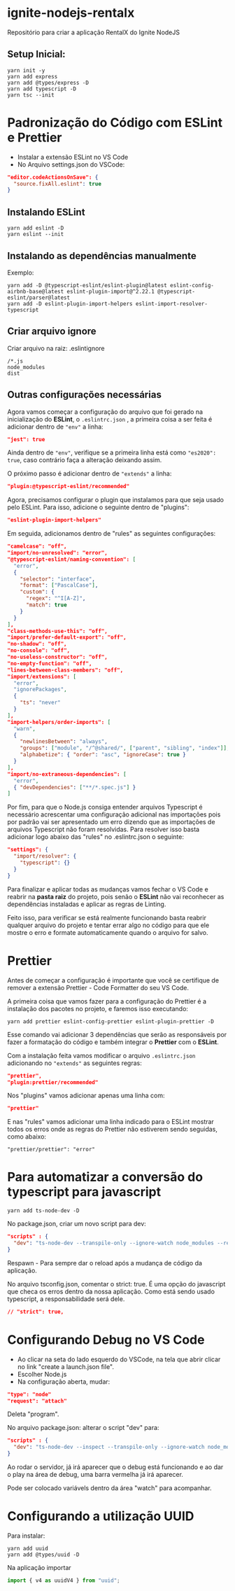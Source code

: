 # ignite-nodejs-rentalx
Repositório para criar a aplicação RentalX do Ignite NodeJS

## Setup Inicial:
```shell
yarn init -y
yarn add express
yarn add @types/express -D
yarn add typescript -D
yarn tsc --init
```

# Padronização do Código com ESLint e Prettier
- Instalar a extensão ESLint no VS Code
- No Arquivo settings.json do VSCode:
```json
"editor.codeActionsOnSave": {
  "source.fixAll.eslint": true
}
```
## Instalando ESLint
```shell
yarn add eslint -D
yarn eslint --init
```

## Instalando as dependências manualmente
Exemplo:
```shell
yarn add -D @typescript-eslint/eslint-plugin@latest eslint-config-airbnb-base@latest eslint-plugin-import@^2.22.1 @typescript-eslint/parser@latest
yarn add -D eslint-plugin-import-helpers eslint-import-resolver-typescript
```

## Criar arquivo ignore
Criar arquivo na raiz: .eslintignore
```
/*.js
node_modules
dist
```
## Outras configurações necessárias
Agora vamos começar a configuração do arquivo que foi gerado na inicialização do **ESLint**, o `.eslintrc.json` , a primeira coisa a ser feita é adicionar dentro de `"env"` a linha:

```json
"jest": true
```

Ainda dentro de `"env"`, verifique se a primeira linha está como `"es2020": true`, caso contrário faça a alteração deixando assim.

O próximo passo é adicionar dentro de `"extends"` a linha:
```json
"plugin:@typescript-eslint/recommended"
```

Agora, precisamos configurar o plugin que instalamos para que seja usado pelo ESLint. Para isso, adicione o seguinte dentro de "plugins":
```json
"eslint-plugin-import-helpers"
```

Em seguida, adicionamos dentro de "rules" as seguintes configurações:

```json
"camelcase": "off",
"import/no-unresolved": "error",
"@typescript-eslint/naming-convention": [
  "error",
  {
    "selector": "interface",
    "format": ["PascalCase"],
    "custom": {
      "regex": "^I[A-Z]",
      "match": true
    }
  }
],
"class-methods-use-this": "off",
"import/prefer-default-export": "off",
"no-shadow": "off",
"no-console": "off",
"no-useless-constructor": "off",
"no-empty-function": "off",
"lines-between-class-members": "off",
"import/extensions": [
  "error",
  "ignorePackages",
  {
    "ts": "never"
  }
],
"import-helpers/order-imports": [
  "warn",
  {
    "newlinesBetween": "always",
    "groups": ["module", "/^@shared/", ["parent", "sibling", "index"]],
    "alphabetize": { "order": "asc", "ignoreCase": true }
  }
],
"import/no-extraneous-dependencies": [
  "error",
  { "devDependencies": ["**/*.spec.js"] }
]
```

Por fim, para que o Node.js consiga entender arquivos Typescript é necessário acrescentar uma configuração adicional nas importações pois por padrão vai ser apresentado um erro dizendo que as importações de arquivos Typescript não foram resolvidas. Para resolver isso basta adicionar logo abaixo das "rules" no .eslintrc.json o seguinte:
```json
"settings": {
  "import/resolver": {
    "typescript": {}
  }
}
```

Para finalizar e aplicar todas as mudanças vamos fechar o VS Code e reabrir na **pasta raiz** do projeto, pois senão o **ESLint** não vai reconhecer as dependências instaladas e aplicar as regras de Linting.

Feito isso, para verificar se está realmente funcionando basta reabrir qualquer arquivo do projeto e tentar errar algo no código para que ele mostre o erro e formate automaticamente quando o arquivo for salvo.

# Prettier

Antes de começar a configuração é importante que você se certifique de remover a extensão Prettier - Code Formatter do seu VS Code.

A primeira coisa que vamos fazer para a configuração do Prettier é a instalação dos pacotes no projeto, e faremos isso executando:
```shell
yarn add prettier eslint-config-prettier eslint-plugin-prettier -D
```

Esse comando vai adicionar 3 dependências que serão as responsáveis por fazer a formatação do código e também integrar o **Prettier** com o **ESLint**.

Com a instalação feita vamos modificar o arquivo `.eslintrc.json` adicionando no `"extends"` as seguintes regras:
```json
"prettier",
"plugin:prettier/recommended"
```

Nos "plugins" vamos adicionar apenas uma linha com:
```json
"prettier"
```

E nas "rules" vamos adicionar uma linha indicado para o ESLint mostrar todos os erros onde as regras do Prettier não estiverem sendo seguidas, como abaixo:
```
"prettier/prettier": "error"
```

# Para automatizar a conversão do typescript para javascript

```shell
yarn add ts-node-dev -D
```

No package.json, criar um novo script para dev:
```json
"scripts" : {
  "dev": "ts-node-dev --transpile-only --ignore-watch node_modules --respawn src/server.ts"
}
```

Respawn - Para sempre dar o reload após a mudança de código da aplicação.

No arquivo tsconfig.json, comentar o strict: true. É uma opção do javascript que checa os erros dentro da nossa aplicação. Como está sendo usado typescript, a responsabilidade será dele.
```json
// "strict": true, 
```

# Configurando Debug no VS Code
- Ao clicar na seta do lado esquerdo do VSCode, na tela que abrir clicar no link "create a launch.json file".
- Escolher Node.js
- Na configuração aberta, mudar:
```json
"type": "node"
"request": "attach"
```
Deleta "program".

No arquivo package.json: alterar o script "dev" para: 
```json
"scripts" : {
  "dev": "ts-node-dev --inspect --transpile-only --ignore-watch node_modules --respawn src/server.ts"
}
```

Ao rodar o servidor, já irá aparecer que o debug está funcionando e ao dar o play na área de debug, uma barra vermelha já irá aparecer.

Pode ser colocado variávels dentro da área "watch" para acompanhar.

# Configurando a utilização UUID
Para instalar:
```shell
yarn add uuid
yarn add @types/uuid -D
```

Na aplicação importar
```javascript
import { v4 as uuidV4 } from "uuid";
```